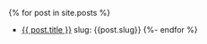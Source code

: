 ---
---

{% for post in site.posts %}

- [{{ post.title }}]({{post.url}}) slug: {{post.slug}}
  {%- endfor %}
